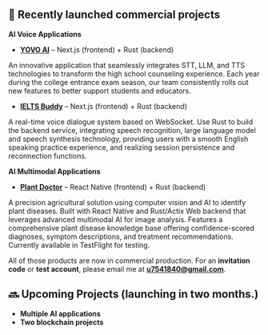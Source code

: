 ## 🚀 Recently launched commercial projects

**AI Voice Applications**  
- **[YOVO AI](https://yovo.ai/main)** – Next.js (frontend) + Rust (backend)

An innovative application that seamlessly integrates STT, LLM, and TTS technologies to transform the high school counseling experience. Each year during the college entrance exam season, our team consistently rolls out new features to better support students and educators.
  
- **[IELTS Buddy](https://ielts-buddy-hui.netlify.app/)** – Next.js (frontend) + Rust (backend)

A real-time voice dialogue system based on WebSocket. Use Rust to build the backend service, integrating speech recognition, large language model and speech synthesis technology, providing users with a smooth English speaking practice experience, and realizing session persistence and reconnection functions.

**AI Multimodal Applications**  
- **[Plant Doctor](https://appstoreconnect.apple.com/apps/6745392140/distribution/info)** – React Native (frontend) + Rust (backend)

A precision agricultural solution using computer vision and AI to identify plant diseases. Built with React Native and Rust/Actix Web backend that leverages advanced multimodal AI for image analysis. Features a comprehensive plant disease knowledge base offering confidence-scored diagnoses, symptom descriptions, and treatment recommendations. Currently available in TestFlight for testing.

All of those products are now in commercial production. For an **invitation code** or **test account**, please email me at **[u7541840@gmail.com](mailto:u7541840@gmail.com)**.  

## 🔜 Upcoming Projects (launching in two months.)
- **Multiple AI applications**
- **Two blockchain projects**
